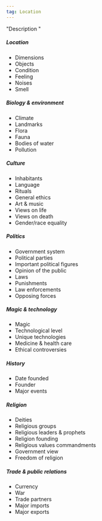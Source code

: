 ```yaml
---
tag: Location
---
```


"Description "
##### Location
- Dimensions
- Objects
- Condition
- Feeling
- Noises
- Smell
##### Biology & environment
- Climate
- Landmarks
- Flora
- Fauna
- Bodies of water
- Pollution
##### Culture
- Inhabitants
- Language
- Rituals
- General ethics
- Art & music
- Views on life
- Views on death
- Gender/race equality
##### Politics
- Government system
- Political parties
- Important political figures
- Opinion of the public
- Laws
- Punishments
- Law enforcements
- Opposing forces
##### Magic & technology
- Magic
- Technological level
- Unique technologies
- Medicine & health care
- Ethical controversies
##### History
- Date founded
- Founder
- Major events
##### Religion
- Deities
- Religious groups
- Religious leaders & prophets
- Religion founding
- Religious values commandments
- Government view
- Freedom of religion
##### Trade & public relations
- Currency
- War
- Trade partners
- Major imports
- Major exports